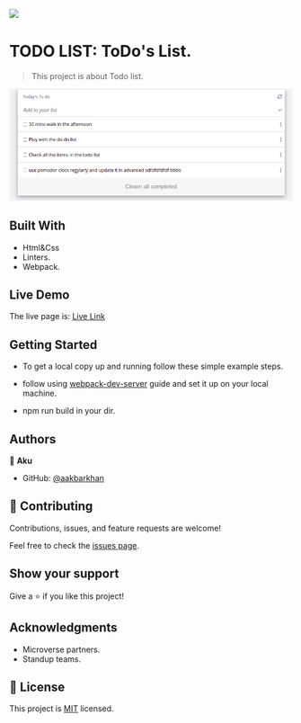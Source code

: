 ![](https://img.shields.io/badge/Microverse-blueviolet)

# TODO LIST: ToDo's List.

> This project is about Todo list.

![screenshot](todolist.png)




## Built With

- Html&Css
- Linters.
- Webpack.
## Live Demo

The live page is:
[Live Link]()

## Getting Started

- To get a local copy up and running follow these simple example steps.

- follow using [webpack-dev-server](https://webpack.js.org/guides/development/#using-webpack-dev-server) guide and set it up on your local machine.
- npm run build in your dir.
## Authors

👤 **Aku**

- GitHub: [@aakbarkhan](https://github.com/aakbarkhan)



## 🤝 Contributing

Contributions, issues, and feature requests are welcome!

Feel free to check the [issues page](../../issues/).

## Show your support

Give a ⭐️ if you like this project!

## Acknowledgments

- Microverse partners.
- Standup teams.


## 📝 License

This project is [MIT](./MIT.md) licensed.
